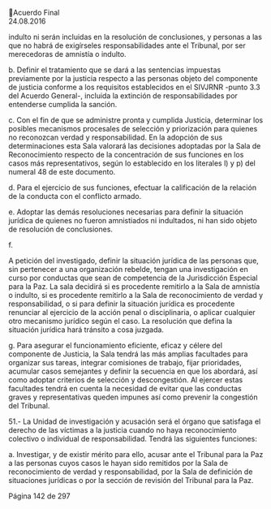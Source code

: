 Acuerdo Final  
24.08.2016  

indulto ni serán incluidas en la resolución de conclusiones, y personas a las que no habrá 
de  exigírseles  responsabilidades  ante  el  Tribunal,  por  ser  merecedoras  de  amnistía  o 
indulto. 
 
b. Definir el tratamiento que se dará a las sentencias impuestas previamente por la justicia 
respecto  a  las  personas  objeto  del  componente  de  justicia  conforme  a  los  requisitos 
establecidos  en  el  SIVJRNR  -punto  3.3  del  Acuerdo  General-,  incluida  la  extinción  de 
responsabilidades por entenderse cumplida la sanción. 
 
c. Con  el  fin  de  que  se  administre  pronta  y  cumplida  Justicia,  determinar  los  posibles 
mecanismos procesales de selección y priorización para quienes no reconozcan verdad y 
responsabilidad. En la adopción de sus determinaciones esta Sala valorará las decisiones 
adoptadas por la Sala de Reconocimiento respecto de la concentración de sus funciones 
en los casos más representativos, según lo establecido en los literales l) y p) del numeral 
48 de este documento. 
 
d. Para el ejercicio de sus funciones, efectuar la calificación de la relación de la conducta con 
el conflicto armado. 
 
e. Adoptar las demás resoluciones necesarias para definir la situación jurídica de quienes no 
fueron amnistiados ni indultados, ni han sido objeto de resolución de conclusiones. 
 
f.

A petición del investigado, definir la situación jurídica de las personas que, sin pertenecer 
a una organización rebelde, tengan una investigación en curso por conductas que sean de 
competencia  de  la  Jurisdicción  Especial  para  la  Paz.  La  sala  decidirá  si  es  procedente 
remitirlo  a  la  Sala  de  amnistía  o  indulto,  si  es  procedente  remitirlo  a  la  Sala  de 
reconocimiento  de  verdad  y  responsabilidad,  o  si  para  definir  la  situación  jurídica  es 
procedente renunciar al ejercicio de la acción penal o disciplinaria, o aplicar cualquier otro 
mecanismo  jurídico  según  el  caso.  La  resolución  que  defina  la  situación  jurídica  hará 
tránsito a cosa juzgada. 

 
g. Para asegurar el funcionamiento eficiente, eficaz y célere del componente de Justicia, la 
Sala tendrá las más amplias facultades para organizar sus tareas, integrar comisiones de 
trabajo,  fijar  prioridades,  acumular  casos  semejantes  y  definir  la  secuencia  en  que  los 
abordará,  así  como  adoptar  criterios  de  selección  y  descongestión.  Al  ejercer  estas 
facultades  tendrá  en  cuenta  la  necesidad  de  evitar  que  las  conductas  graves  y 
representativas queden impunes así como prevenir la congestión del Tribunal. 
 
51.- La Unidad de investigación y acusación será el órgano que satisfaga el derecho de las víctimas a la 
justicia cuando no haya reconocimiento colectivo o individual de responsabilidad. Tendrá las siguientes 
funciones: 
 
a. Investigar, y de existir mérito para ello, acusar ante el Tribunal para la Paz a las personas 
cuyos  casos  le  hayan  sido  remitidos  por  la  Sala  de  reconocimiento  de  verdad  y 
responsabilidad,  por  la  Sala  de  definición  de  situaciones  jurídicas  o  por  la  sección  de 
revisión del Tribunal para la Paz. 
 
Página 142 de 297 
 

